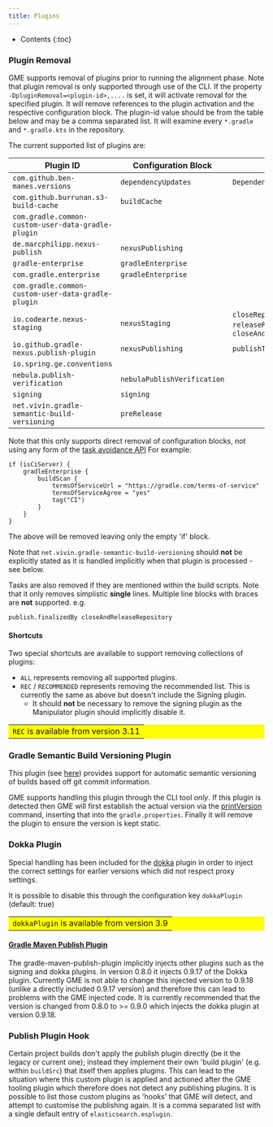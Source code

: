 ```yaml
---
title: Plugins
---
```


* Contents
{:toc}

### Plugin Removal

GME supports removal of plugins prior to running the alignment phase. Note that plugin removal is
only supported through use of the CLI. If the property `-DpluginRemoval=<plugin-id>,....` is set, it
will activate removal for the specified plugin. It will remove references to the plugin activation
and the respective configuration block. The plugin-id value should be from the table below and may be
a comma separated list. It will examine every `*.gradle` and `*.gradle.kts` in the repository.

The current supported list of plugins are:

| Plugin ID                                           | Configuration Block         | Tasks                                                               |
|-----------------------------------------------------|-----------------------------|---------------------------------------------------------------------|
| `com.github.ben-manes.versions`                     | `dependencyUpdates`         | `DependencyUpdatesTask`                                             |
| `com.github.burrunan.s3-build-cache`                | `buildCache`                |                                                                     |
| `com.gradle.common-custom-user-data-gradle-plugin`  |                             |                                                                     |
| `de.marcphilipp.nexus-publish`                      | `nexusPublishing`           |                                                                     |
| `gradle-enterprise`                                 | `gradleEnterprise`          |                                                                     |
| `com.gradle.enterprise`                             | `gradleEnterprise`          |                                                                     |
| `com.gradle.common-custom-user-data-gradle-plugin`  |                             |                                                                     |
| `io.codearte.nexus-staging`                         | `nexusStaging`              | `closeRepository`, `releaseRepository`, `closeAndReleaseRepository` |
| `io.github.gradle-nexus.publish-plugin`             | `nexusPublishing`           | `publishToSonatype`                                                 |
| `io.spring.ge.conventions`                          |                             |                                                                     |
| `nebula.publish-verification`                       | `nebulaPublishVerification` |                                                                     |
| `signing`                                           | `signing`                   |                                                                     |
| `net.vivin.gradle-semantic-build-versioning`        | `preRelease`                |                                                                     |

Note that this only supports direct removal of configuration blocks, not using any form of the [task
avoidance API](https://docs.gradle.org/current/userguide/task_configuration_avoidance.html) For example:

```
if (isCiServer) {
    gradleEnterprise {
        buildScan {
            termsOfServiceUrl = "https://gradle.com/terms-of-service"
            termsOfServiceAgree = "yes"
            tag("CI")
        }
    }
}
```

The above will be removed leaving only the empty 'if' block.

Note that `net.vivin.gradle-semantic-build-versioning` should **not** be explicitly stated as it is handled
implicitly when that plugin is processed - see below.

Tasks are also removed if they are mentioned within the build scripts. Note that it only removes simplistic
**single** lines. Multiple line blocks with braces are **not** supported. e.g.
```
publish.finalizedBy closeAndReleaseRepository
```

#### Shortcuts

Two special shortcuts are available to support removing collections of plugins:

* `ALL` represents removing all supported plugins.
* `REC` / `RECOMMENDED` represents removing the recommended list. This is currently the same as
  above but doesn't include the Signing plugin. 
   * It should **not** be necessary to remove the signing plugin as the Manipulator plugin should implicitly disable it. 

<table bgcolor="#ffff00">
<tr>
<td>
    <code>REC</code> is available from version 3.11
</td>
</tr>
</table>



### Gradle Semantic Build Versioning Plugin

This plugin (see [here](https://github.com/vivin/gradle-semantic-build-versioning)) provides support for
automatic semantic versioning of builds based off git commit information.

GME supports handling this plugin through the CLI tool *only*. If this plugin is detected then GME will first
establish the actual version via the [printVersion](https://github.com/vivin/gradle-semantic-build-versioning#printversion)
command, inserting that into the `gradle.properties`. Finally it will remove the plugin to ensure the version
is kept static.


### Dokka Plugin

Special handling has been included for the [dokka](https://github.com/Kotlin/dokka/) plugin in
order to inject the correct settings for earlier versions which did not respect proxy settings.

It is possible to disable this through the configuration key `dokkaPlugin` (default: true)

<table bgcolor="#ffff00">
<tr>
<td>
    <code>dokkaPlugin</code> is available from version 3.9
</td>
</tr>
</table>

#### [Gradle Maven Publish Plugin](https://github.com/vanniktech/gradle-maven-publish-plugin)

The gradle-maven-publish-plugin implicitly injects other plugins such as the signing and dokka
plugins. In version 0.8.0 it injects 0.9.17 of the Dokka plugin. Currently GME is not able to change
this injected version to 0.9.18 (unlike a directly included 0.9.17 version) and therefore this can
lead to problems with the GME injected code. It is currently recommended that the version is changed
from 0.8.0 to >= 0.9.0 which injects the dokka plugin at version 0.9.18.

### Publish Plugin Hook

Certain project builds don't apply the publish plugin directly (be it the legacy or current one); instead they implement their own 'build plugin' (e.g. within `buildSrc`) that itself then applies plugins. This can lead to the situation where this custom plugin is applied and actioned after the GME tooling plugin which therefore does not detect any publishing plugins. It is possible to list those custom plugins as 'hooks' that GME will detect, and attempt to customise the publishing again. It is a comma separated list with a single default entry of `elasticsearch.esplugin`.
